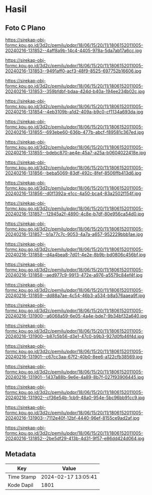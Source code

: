 # Hasil

## Foto C Plano

https://sirekap-obj-formc.kpu.go.id/3d2c/pemilu/pdpr/18/06/15/20/11/1806152011005-20240216-131852--4aff8a9b-14c4-4405-978a-5da7ab17a6cc.jpg

https://sirekap-obj-formc.kpu.go.id/3d2c/pemilu/pdpr/18/06/15/20/11/1806152011005-20240216-131853--9491aff0-acf3-48f9-8525-697752b16606.jpg

https://sirekap-obj-formc.kpu.go.id/3d2c/pemilu/pdpr/18/06/15/20/11/1806152011005-20240216-131853--359bfdbf-bdaa-424d-b40a-194ee234b02c.jpg

https://sirekap-obj-formc.kpu.go.id/3d2c/pemilu/pdpr/18/06/15/20/11/1806152011005-20240216-131854--4eb3109b-a1d2-409a-b9c0-cf1134a693da.jpg

https://sirekap-obj-formc.kpu.go.id/3d2c/pemilu/pdpr/18/06/15/20/11/1806152011005-20240216-131855--693ebe60-636b-477b-abcf-f89581c367ed.jpg

https://sirekap-obj-formc.kpu.go.id/3d2c/pemilu/pdpr/18/06/15/20/11/1806152011005-20240216-131855--bdebc870-ae4e-45a7-a25a-b0604022418e.jpg

https://sirekap-obj-formc.kpu.go.id/3d2c/pemilu/pdpr/18/06/15/20/11/1806152011005-20240216-131856--beba5069-83df-492c-8fef-8506ffb413d6.jpg

https://sirekap-obj-formc.kpu.go.id/3d2c/pemilu/pdpr/18/06/15/20/11/1806152011005-20240216-131856--d0f1392a-e1cc-4a50-bca4-83a2502f154f.jpg

https://sirekap-obj-formc.kpu.go.id/3d2c/pemilu/pdpr/18/06/15/20/11/1806152011005-20240216-131857--12945a2f-4890-4c8e-b7df-80e956ca54d0.jpg

https://sirekap-obj-formc.kpu.go.id/3d2c/pemilu/pdpr/18/06/15/20/11/1806152011005-20240216-131857--b1a77c7c-9053-4a7a-a657-952229bbb1ae.jpg

https://sirekap-obj-formc.kpu.go.id/3d2c/pemilu/pdpr/18/06/15/20/11/1806152011005-20240216-131858--d4a4bea8-7d01-4e2e-8b9b-bd0806c456bf.jpg

https://sirekap-obj-formc.kpu.go.id/3d2c/pemilu/pdpr/18/06/15/20/11/1806152011005-20240216-131858--aed977c9-9913-472e-a976-a5579c84ef4f.jpg

https://sirekap-obj-formc.kpu.go.id/3d2c/pemilu/pdpr/18/06/15/20/11/1806152011005-20240216-131859--dd88a7ae-4c54-46b3-a534-b8a576aaea9f.jpg

https://sirekap-obj-formc.kpu.go.id/3d2c/pemilu/pdpr/18/06/15/20/11/1806152011005-20240216-131900--a6068a59-6e05-4a4e-bde7-9b34bf32a640.jpg

https://sirekap-obj-formc.kpu.go.id/3d2c/pemilu/pdpr/18/06/15/20/11/1806152011005-20240216-131900--b87c5b56-d3e1-47c0-b9b3-927d0fb46f4d.jpg

https://sirekap-obj-formc.kpu.go.id/3d2c/pemilu/pdpr/18/06/15/20/11/1806152011005-20240216-131901--c67cc3aa-67f2-40b0-8ee6-a122cfb38569.jpg

https://sirekap-obj-formc.kpu.go.id/3d2c/pemilu/pdpr/18/06/15/20/11/1806152011005-20240216-131901--1437a88b-9e6e-4a89-8b7f-027f93906445.jpg

https://sirekap-obj-formc.kpu.go.id/3d2c/pemilu/pdpr/18/06/15/20/11/1806152011005-20240216-131902--cf36e54b-1cb9-48a0-954e-5bc96bb91cc9.jpg

https://sirekap-obj-formc.kpu.go.id/3d2c/pemilu/pdpr/18/06/15/20/11/1806152011005-20240216-131903--7112e40f-12bf-4440-96ef-8155ce9ad2af.jpg

https://sirekap-obj-formc.kpu.go.id/3d2c/pemilu/pdpr/18/06/15/20/11/1806152011005-20240216-131852--2be5df29-413b-4d31-9f57-e86dd424d064.jpg


## Metadata

| Key        | Value               |
| ---------- | ------------------- |
| Time Stamp | 2024-02-17 13:05:41 |
| Kode Dapil | 1801                |



